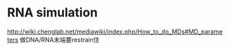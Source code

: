 # RNA simulation





http://wiki.chenglab.net/mediawiki/index.php/How_to_do_MDs#MD_parameters
做DNA/RNA末端要restrain住







